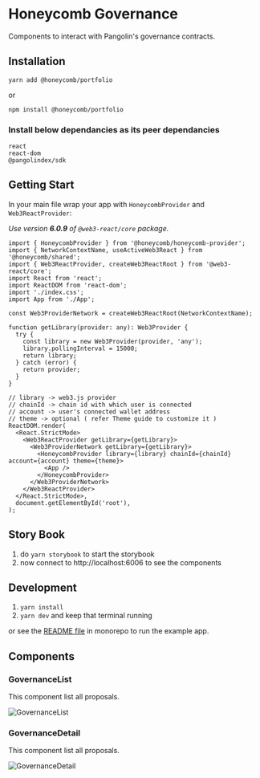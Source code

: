 # Honeycomb Governance
Components to interact with Pangolin's governance contracts.

## Installation
`yarn add @honeycomb/portfolio`

or

`npm install @honeycomb/portfolio`

### Install below dependancies as its peer dependancies

```
react
react-dom
@pangolindex/sdk
```

## Getting Start
In your main file wrap your app with `HoneycombProvider` and `Web3ReactProvider`:

_Use version **6.0.9** of `@web3-react/core` package._

```tsx
import { HoneycombProvider } from '@honeycomb/honeycomb-provider';
import { NetworkContextName, useActiveWeb3React } from '@honeycomb/shared';
import { Web3ReactProvider, createWeb3ReactRoot } from '@web3-react/core';
import React from 'react';
import ReactDOM from 'react-dom';
import './index.css';
import App from './App';

const Web3ProviderNetwork = createWeb3ReactRoot(NetworkContextName);

function getLibrary(provider: any): Web3Provider {
  try {
    const library = new Web3Provider(provider, 'any');
    library.pollingInterval = 15000;
    return library;
  } catch (error) {
    return provider;
  }
}

// library -> web3.js provider
// chainId -> chain id with which user is connected
// account -> user's connected wallet address
// theme -> optional ( refer Theme guide to customize it )
ReactDOM.render(
  <React.StrictMode>
    <Web3ReactProvider getLibrary={getLibrary}>
      <Web3ProviderNetwork getLibrary={getLibrary}>
        <HoneycombProvider library={library} chainId={chainId} account={account} theme={theme}>
          <App />
        </HoneycombProvider>
      </Web3ProviderNetwork>
    </Web3ReactProvider>
  </React.StrictMode>,
  document.getElementById('root'),
);
```

## Story Book

1. do `yarn storybook` to start the storybook
2. now connect to http://localhost:6006 to see the components

## Development

1. `yarn install`
2. `yarn dev` and keep that terminal running

or see the [README file](/monorepo/README.md) in monorepo to run the example app.

## Components

### GovernanceList
This component list all proposals.

![GovernanceList](docs/GorvenanceList.png)

### GovernanceDetail
This component list all proposals.

![GovernanceDetail](docs/GovernanceDetail.png)
